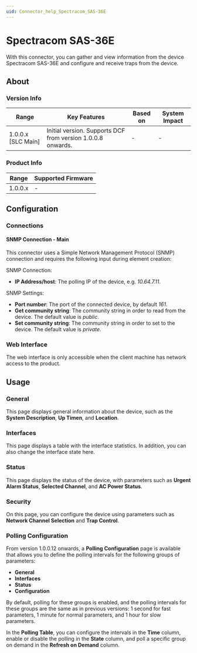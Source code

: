 ```yaml
---
uid: Connector_help_Spectracom_SAS-36E
---
```


# Spectracom SAS-36E

With this connector, you can gather and view information from the device Spectracom SAS-36E and configure and receive traps from the device.

## About

### Version Info

| Range              | Key Features                                              | Based on   | System Impact   |
|----------------------|-------------------------------------------------------------|--------------|-------------------|
| 1.0.0.x [SLC Main]   | Initial version. Supports DCF from version 1.0.0.8 onwards. | -            | -                 |

### Product Info

| Range     | Supported Firmware     |
|-----------|------------------------|
| 1.0.0.x   | -                      |

## Configuration

### Connections

#### SNMP Connection - Main

This connector uses a Simple Network Management Protocol (SNMP) connection and requires the following input during element creation:

SNMP Connection:

- **IP Address/host**: The polling IP of the device, e.g. *10.64.7.11*.

SNMP Settings:

- **Port number**: The port of the connected device, by default *161*.
- **Get community string**: The community string in order to read from the device. The default value is *public*.
- **Set community string**: The community string in order to set to the device. The default value is *private*.

### Web Interface

The web interface is only accessible when the client machine has network access to the product.

## Usage

### General

This page displays general information about the device, such as the **System Description**, **Up Timen**, and **Location**.

### Interfaces

This page displays a table with the interface statistics. In addition, you can also change the interface state here.

### Status

This page displays the status of the device, with parameters such as **Urgent Alarm Status**, **Selected Channel**, and **AC Power Status**.

### Security

On this page, you can configure the device using parameters such as **Network Channel Selection** and **Trap Control**.

### Polling Configuration

From version 1.0.0.12 onwards, a **Polling Configuration** page is available that allows you to define the polling intervals for the following groups of parameters:

- **General**
- **Interfaces**
- **Status**
- **Configuration**

By default, polling for these groups is enabled, and the polling intervals for these groups are the same as in previous versions: 1 second for fast parameters, 1 minute for normal parameters, and 1 hour for slow parameters.

In the **Polling Table**, you can configure the intervals in the **Time** column, enable or disable the polling in the **State** column, and poll a specific group on demand in the **Refresh on Demand** column.
